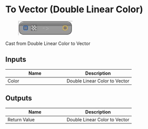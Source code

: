 # To Vector (Double Linear Color)

<div align="left" data-full-width="false"><figure><img src="../../../../.gitbook/assets/to_vector_-double_linear_color.png" alt=""><figcaption></figcaption></figure></div>

Cast from Double Linear Color to Vector

## Inputs

<table><thead><tr><th width="170">Name</th><th>Description</th></tr></thead><tbody><tr><td>Color</td><td>Double Linear Color to Vector</td></tr></tbody></table>

## Outputs

<table><thead><tr><th width="170">Name</th><th>Description</th></tr></thead><tbody><tr><td>Return Value</td><td>Double Linear Color to Vector</td></tr></tbody></table>
